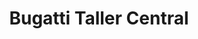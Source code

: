 ---
title: "Bugatti Taller Central"
url: /ciudad-autonoma-de-buenos-aires/bugatti-taller-central/
shop: reparación de automóviles
---